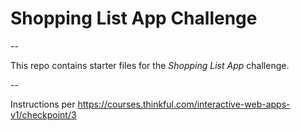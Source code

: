 # Shopping List App Challenge

--

This repo contains starter files for the *Shopping List App* challenge. 

--

Instructions per https://courses.thinkful.com/interactive-web-apps-v1/checkpoint/3



